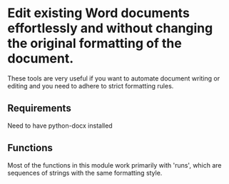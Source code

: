 # Edit existing Word documents effortlessly and without changing the original formatting of the document.

These tools are very useful if you want to automate document writing or editing and you need to adhere to strict formatting rules.

## Requirements

Need to have python-docx installed

## Functions

Most of the functions in this module work primarily with 'runs', which are sequences of strings with the same formatting style.
